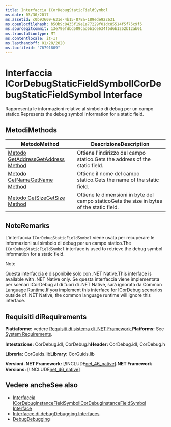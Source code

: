 ```yaml
---
title: Interfaccia ICorDebugStaticFieldSymbol
ms.date: 03/30/2017
ms.assetid: c0b93609-631e-4b15-878a-189ede922631
ms.openlocfilehash: b50b9c8435f19e1a77229f01dc85514f5f75c9f5
ms.sourcegitcommit: 13e79efdbd589cad6b1de634f5d6b1262b12ab01
ms.translationtype: MT
ms.contentlocale: it-IT
ms.lasthandoff: 01/28/2020
ms.locfileid: "76791809"
---
```

# <a name="icordebugstaticfieldsymbol-interface"></a><span data-ttu-id="5400f-102">Interfaccia ICorDebugStaticFieldSymbol</span><span class="sxs-lookup"><span data-stu-id="5400f-102">ICorDebugStaticFieldSymbol Interface</span></span>
<span data-ttu-id="5400f-103">Rappresenta le informazioni relative al simbolo di debug per un campo statico.</span><span class="sxs-lookup"><span data-stu-id="5400f-103">Represents the debug symbol information for a static field.</span></span>  
  
## <a name="methods"></a><span data-ttu-id="5400f-104">Metodi</span><span class="sxs-lookup"><span data-stu-id="5400f-104">Methods</span></span>  
  
|<span data-ttu-id="5400f-105">Metodo</span><span class="sxs-lookup"><span data-stu-id="5400f-105">Method</span></span>|<span data-ttu-id="5400f-106">Descrizione</span><span class="sxs-lookup"><span data-stu-id="5400f-106">Description</span></span>|  
|------------|-----------------|  
|[<span data-ttu-id="5400f-107">Metodo GetAddress</span><span class="sxs-lookup"><span data-stu-id="5400f-107">GetAddress Method</span></span>](icordebugstaticfieldsymbol-getaddress-method.md)|<span data-ttu-id="5400f-108">Ottiene l'indirizzo del campo statico.</span><span class="sxs-lookup"><span data-stu-id="5400f-108">Gets the address of the static field.</span></span>|  
|[<span data-ttu-id="5400f-109">Metodo GetName</span><span class="sxs-lookup"><span data-stu-id="5400f-109">GetName Method</span></span>](icordebugstaticfieldsymbol-getname-method.md)|<span data-ttu-id="5400f-110">Ottiene il nome del campo statico.</span><span class="sxs-lookup"><span data-stu-id="5400f-110">Gets the name of the static field.</span></span>|  
|[<span data-ttu-id="5400f-111">Metodo GetSize</span><span class="sxs-lookup"><span data-stu-id="5400f-111">GetSize Method</span></span>](icordebugstaticfieldsymbol-getsize-method.md)|<span data-ttu-id="5400f-112">Ottiene le dimensioni in byte del campo statico</span><span class="sxs-lookup"><span data-stu-id="5400f-112">Gets the size in bytes of the static field.</span></span>|  
  
## <a name="remarks"></a><span data-ttu-id="5400f-113">Note</span><span class="sxs-lookup"><span data-stu-id="5400f-113">Remarks</span></span>  
 <span data-ttu-id="5400f-114">L'interfaccia `ICorDebugStaticFieldSymbol` viene usata per recuperare le informazioni sul simbolo di debug per un campo statico.</span><span class="sxs-lookup"><span data-stu-id="5400f-114">The `ICorDebugStaticFieldSymbol` interface is used to retrieve the debug symbol information for a static field.</span></span>  
  
> [!NOTE]
> <span data-ttu-id="5400f-115">Questa interfaccia è disponibile solo con .NET Native.</span><span class="sxs-lookup"><span data-stu-id="5400f-115">This interface is available with .NET Native only.</span></span> <span data-ttu-id="5400f-116">Se questa interfaccia viene implementata per scenari ICorDebug al di fuori di .NET Native, sarà ignorata da Common Language Runtime.</span><span class="sxs-lookup"><span data-stu-id="5400f-116">If you implement this interface for ICorDebug scenarios outside of .NET Native, the common language runtime will ignore this interface.</span></span>  
  
## <a name="requirements"></a><span data-ttu-id="5400f-117">Requisiti di</span><span class="sxs-lookup"><span data-stu-id="5400f-117">Requirements</span></span>  
 <span data-ttu-id="5400f-118">**Piattaforme:** vedere [Requisiti di sistema di .NET Framework](../../../../docs/framework/get-started/system-requirements.md).</span><span class="sxs-lookup"><span data-stu-id="5400f-118">**Platforms:** See [System Requirements](../../../../docs/framework/get-started/system-requirements.md).</span></span>  
  
 <span data-ttu-id="5400f-119">**Intestazione:** CorDebug.idl, CorDebug.h</span><span class="sxs-lookup"><span data-stu-id="5400f-119">**Header:** CorDebug.idl, CorDebug.h</span></span>  
  
 <span data-ttu-id="5400f-120">**Libreria:** CorGuids.lib</span><span class="sxs-lookup"><span data-stu-id="5400f-120">**Library:** CorGuids.lib</span></span>  
  
 <span data-ttu-id="5400f-121">**Versioni .NET Framework:** [!INCLUDE[net_46_native](../../../../includes/net-46-native-md.md)]</span><span class="sxs-lookup"><span data-stu-id="5400f-121">**.NET Framework Versions:** [!INCLUDE[net_46_native](../../../../includes/net-46-native-md.md)]</span></span>  
  
## <a name="see-also"></a><span data-ttu-id="5400f-122">Vedere anche</span><span class="sxs-lookup"><span data-stu-id="5400f-122">See also</span></span>

- [<span data-ttu-id="5400f-123">Interfaccia ICorDebugInstanceFieldSymbol</span><span class="sxs-lookup"><span data-stu-id="5400f-123">ICorDebugInstanceFieldSymbol Interface</span></span>](icordebuginstancefieldsymbol-interface.md)
- [<span data-ttu-id="5400f-124">Interfacce di debug</span><span class="sxs-lookup"><span data-stu-id="5400f-124">Debugging Interfaces</span></span>](debugging-interfaces.md)
- [<span data-ttu-id="5400f-125">Debug</span><span class="sxs-lookup"><span data-stu-id="5400f-125">Debugging</span></span>](index.md)
